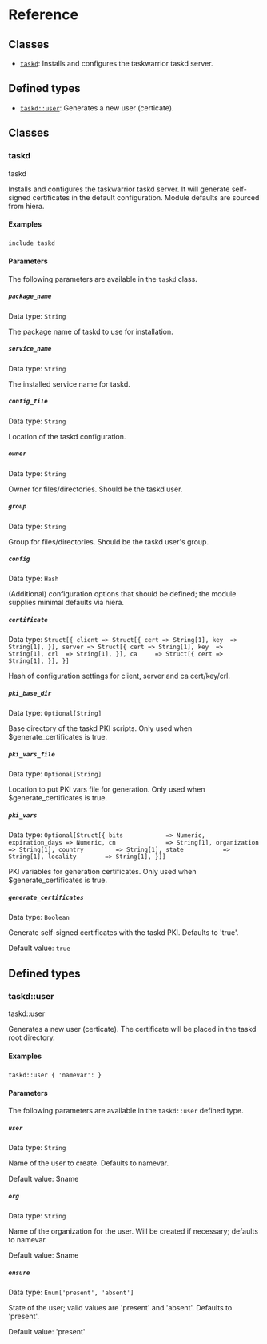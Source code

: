 # Reference

## Classes
* [`taskd`](#taskd): Installs and configures the taskwarrior taskd server.
## Defined types
* [`taskd::user`](#taskduser): Generates a new user (certicate).
## Classes

### taskd

taskd

Installs and configures the taskwarrior taskd server.
It will generate self-signed certificates in the default configuration.
Module defaults are sourced from hiera.

#### Examples
##### 
```puppet
include taskd
```


#### Parameters

The following parameters are available in the `taskd` class.

##### `package_name`

Data type: `String`

The package name of taskd to use for installation.

##### `service_name`

Data type: `String`

The installed service name for taskd.

##### `config_file`

Data type: `String`

Location of the taskd configuration.

##### `owner`

Data type: `String`

Owner for files/directories. Should be the taskd user.

##### `group`

Data type: `String`

Group for files/directories. Should be the taskd user's group.

##### `config`

Data type: `Hash`

(Additional) configuration options that should be defined; the module supplies minimal defaults via hiera.

##### `certificate`

Data type: `Struct[{
    client => Struct[{
      cert => String[1],
      key  => String[1],
    }],
    server => Struct[{
      cert => String[1],
      key  => String[1],
      crl  => String[1],
    }],
    ca     => Struct[{
      cert => String[1],
    }],
  }]`

Hash of configuration settings for client, server and ca cert/key/crl.

##### `pki_base_dir`

Data type: `Optional[String]`

Base directory of the taskd PKI scripts. Only used when $generate_certificates is true.

##### `pki_vars_file`

Data type: `Optional[String]`

Location to put PKI vars file for generation. Only used when $generate_certificates is true.

##### `pki_vars`

Data type: `Optional[Struct[{
    bits            => Numeric,
    expiration_days => Numeric,
    cn              => String[1],
    organization    => String[1],
    country         => String[1],
    state           => String[1],
    locality        => String[1],
  }]]`

PKI variables for generation certificates. Only used when $generate_certificates is true.

##### `generate_certificates`

Data type: `Boolean`

Generate self-signed certificates with the taskd PKI. Defaults to 'true'.

Default value: `true`


## Defined types

### taskd::user

taskd::user

Generates a new user (certicate).
The certificate will be placed in the taskd root directory.

#### Examples
##### 
```puppet
taskd::user { 'namevar': }
```


#### Parameters

The following parameters are available in the `taskd::user` defined type.

##### `user`

Data type: `String`

Name of the user to create. Defaults to namevar.

Default value: $name

##### `org`

Data type: `String`

Name of the organization for the user. Will be created if necessary; defaults to namevar.

Default value: $name

##### `ensure`

Data type: `Enum['present', 'absent']`

State of the user; valid values are 'present' and 'absent'. Defaults to 'present'.

Default value: 'present'


